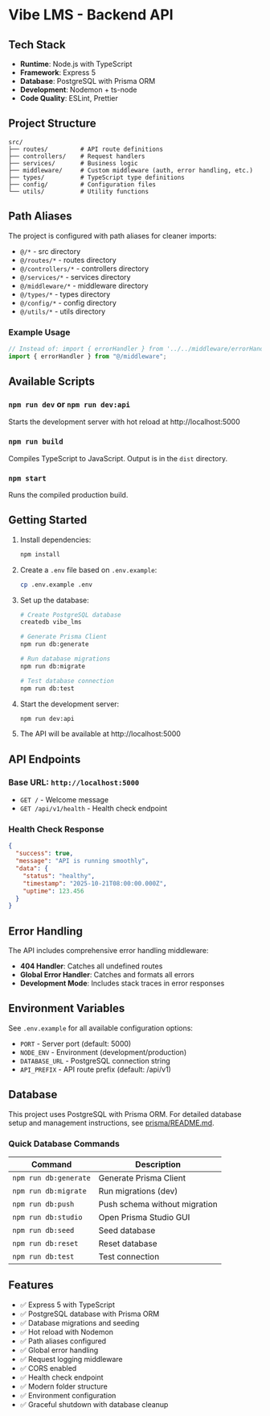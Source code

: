 # Vibe LMS - Backend API

## Tech Stack

- **Runtime**: Node.js with TypeScript
- **Framework**: Express 5
- **Database**: PostgreSQL with Prisma ORM
- **Development**: Nodemon + ts-node
- **Code Quality**: ESLint, Prettier

## Project Structure

```
src/
├── routes/         # API route definitions
├── controllers/    # Request handlers
├── services/       # Business logic
├── middleware/     # Custom middleware (auth, error handling, etc.)
├── types/          # TypeScript type definitions
├── config/         # Configuration files
└── utils/          # Utility functions
```

## Path Aliases

The project is configured with path aliases for cleaner imports:

- `@/*` - src directory
- `@/routes/*` - routes directory
- `@/controllers/*` - controllers directory
- `@/services/*` - services directory
- `@/middleware/*` - middleware directory
- `@/types/*` - types directory
- `@/config/*` - config directory
- `@/utils/*` - utils directory

### Example Usage

```typescript
// Instead of: import { errorHandler } from '../../middleware/errorHandler';
import { errorHandler } from "@/middleware";
```

## Available Scripts

### `npm run dev` or `npm run dev:api`

Starts the development server with hot reload at http://localhost:5000

### `npm run build`

Compiles TypeScript to JavaScript. Output is in the `dist` directory.

### `npm start`

Runs the compiled production build.

## Getting Started

1. Install dependencies:

   ```bash
   npm install
   ```

2. Create a `.env` file based on `.env.example`:

   ```bash
   cp .env.example .env
   ```

3. Set up the database:

   ```bash
   # Create PostgreSQL database
   createdb vibe_lms

   # Generate Prisma Client
   npm run db:generate

   # Run database migrations
   npm run db:migrate

   # Test database connection
   npm run db:test
   ```

4. Start the development server:

   ```bash
   npm run dev:api
   ```

5. The API will be available at http://localhost:5000

## API Endpoints

### Base URL: `http://localhost:5000`

- `GET /` - Welcome message
- `GET /api/v1/health` - Health check endpoint

### Health Check Response

```json
{
  "success": true,
  "message": "API is running smoothly",
  "data": {
    "status": "healthy",
    "timestamp": "2025-10-21T08:00:00.000Z",
    "uptime": 123.456
  }
}
```

## Error Handling

The API includes comprehensive error handling middleware:

- **404 Handler**: Catches all undefined routes
- **Global Error Handler**: Catches and formats all errors
- **Development Mode**: Includes stack traces in error responses

## Environment Variables

See `.env.example` for all available configuration options:

- `PORT` - Server port (default: 5000)
- `NODE_ENV` - Environment (development/production)
- `DATABASE_URL` - PostgreSQL connection string
- `API_PREFIX` - API route prefix (default: /api/v1)

## Database

This project uses PostgreSQL with Prisma ORM. For detailed database setup and management instructions, see [prisma/README.md](./prisma/README.md).

### Quick Database Commands

| Command               | Description                   |
| --------------------- | ----------------------------- |
| `npm run db:generate` | Generate Prisma Client        |
| `npm run db:migrate`  | Run migrations (dev)          |
| `npm run db:push`     | Push schema without migration |
| `npm run db:studio`   | Open Prisma Studio GUI        |
| `npm run db:seed`     | Seed database                 |
| `npm run db:reset`    | Reset database                |
| `npm run db:test`     | Test connection               |

## Features

- ✅ Express 5 with TypeScript
- ✅ PostgreSQL database with Prisma ORM
- ✅ Database migrations and seeding
- ✅ Hot reload with Nodemon
- ✅ Path aliases configured
- ✅ Global error handling
- ✅ Request logging middleware
- ✅ CORS enabled
- ✅ Health check endpoint
- ✅ Modern folder structure
- ✅ Environment configuration
- ✅ Graceful shutdown with database cleanup
